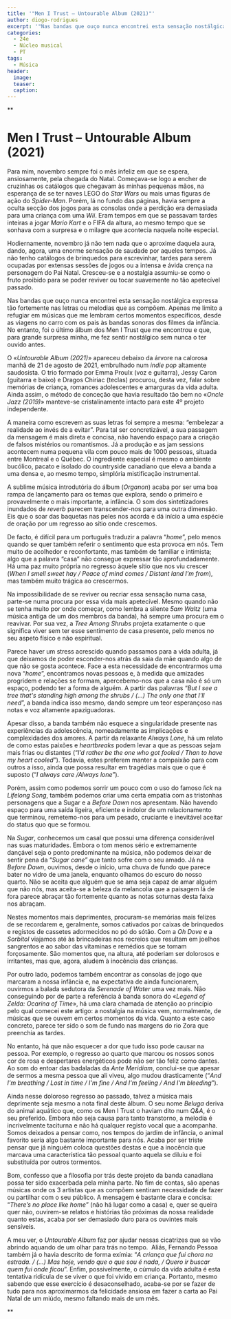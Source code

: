 ```yaml
---
title: '"Men I Trust – Untourable Album (2021)"'
author: diogo-rodrigues
excerpt: '"Nas bandas que ouço nunca encontrei esta sensação nostálgica expressa tão fortemente nas letras ou melodias que as compõem."'
categories:
  - 24e
  - Núcleo musical
  - PT
tags:
  - Música
header: 
  image: 
  teaser: 
  caption:
---
```

**
# Men I Trust – Untourable Album (2021)

Para mim, novembro sempre foi o mês infeliz em que se espera, ansiosamente, pela chegada do Natal. Começava-se logo a encher de cruzinhas os catálogos que chegavam às minhas pequenas mãos, na esperança de se ter naves LEGO do *Star Wars* ou mais umas figuras de ação do *Spider-Man*. Porém, lá no fundo das páginas, havia sempre a oculta secção dos jogos para as consolas onde a perdição era demasiada para uma criança com uma *Wii*. Eram tempos em que se passavam tardes inteiras a jogar *Mario Kart* e o FIFA da altura, ao mesmo tempo que se sonhava com a surpresa e o milagre que acontecia naquela noite especial.

Hodiernamente, novembro já não tem nada que o aproxime daquela aura, dando, agora, uma enorme sensação de saudade por aqueles tempos. Já não tenho catálogos de brinquedos para escrevinhar, tardes para serem ocupadas por extensas sessões de jogos ou a intensa e ávida crença na personagem do Pai Natal. Cresceu-se e a nostalgia assumiu-se como o fruto proibido para se poder reviver ou tocar suavemente no tão apetecível passado.

Nas bandas que ouço nunca encontrei esta sensação nostálgica expressa tão fortemente nas letras ou melodias que as compõem. Apenas me limito a refugiar em músicas que me lembram certos momentos específicos, desde as viagens no carro com os pais às bandas sonoras dos filmes da infância. No entanto, foi o último álbum dos Men I Trust que me encontrou e que, para grande surpresa minha, me fez sentir nostálgico sem nunca o ter ouvido antes.

O «*Untourable Album (2021)*» apareceu debaixo da árvore na calorosa manhã de 21 de agosto de 2021, embrulhado num *indie pop* altamente saudosista. O trio formado por Emma Proulx (voz e guitarra), Jessy Caron (guitarra e baixo) e Dragos Chiriac (teclas) procurou, desta vez, falar sobre memórias de criança, romances adolescentes e amarguras da vida adulta. Ainda assim, o método de conceção que havia resultado tão bem no «*Oncle Jazz (2019)*» manteve-se cristalinamente intacto para este 4º projeto independente.

A maneira como escrevem as suas letras foi sempre a mesma: “embelezar a realidade ao invés de a evitar”. Para tal ser concretizável, a sua passagem da mensagem é mais direta e concisa, não havendo espaço para a criação de falsos mistérios ou romantismos. Já a produção e as jam sessions acontecem numa pequena vila com pouco mais de 1000 pessoas, situada entre Montreal e o Québec. O ingrediente especial é mesmo o ambiente bucólico, pacato e isolado do countryside canadiano que eleva a banda a uma densa e, ao mesmo tempo, simplória mistificação instrumental.

A sublime música introdutória do álbum (*Organon*) acaba por ser uma boa rampa de lançamento para os temas que explora, sendo o primeiro e provavelmente o mais importante, a infância. O som dos sintetizadores inundados de *reverb* parecem transcender-nos para uma outra dimensão. Eis que o soar das baquetas nas peles nos acorda e dá início a uma espécie de oração por um regresso ao sítio onde crescemos.

De facto, é difícil para um português traduzir a palavra “*home*”, pelo menos quando se quer também referir o sentimento que esta provoca em nós. Tem muito de acolhedor e reconfortante, mas também de familiar e intimista; algo que a palavra “casa” não consegue expressar tão aprofundadamente. Há uma paz muito própria no regresso àquele sítio que nos viu crescer (*When I smell sweet hay / Peace of mind comes / Distant land I’m from*), mas também muito trágica ao crescermos.

Na impossibilidade de se reviver ou recriar essa sensação numa casa, parte-se numa procura por essa vida mais apetecível. Mesmo quando não se tenha muito por onde começar, como lembra a silente *5am Waltz* (uma música antiga de um dos membros da banda), há sempre uma procura em o reavivar. Por sua vez, a *Tree Among Shrubs* projeta exatamente o que significa viver sem ter esse sentimento de casa presente, pelo menos no seu aspeto físico e não espiritual.

Parece haver um stress acrescido quando passamos para a vida adulta, já que deixamos de poder esconder-nos atrás da saia da mãe quando algo de que não se gosta acontece. Face a esta necessidade de encontrarmos uma nova “*home*”, encontramos novas pessoas e, à medida que amizades progridem e relações se formam, apercebemo-nos que a casa não é só um espaço, podendo ter a forma de alguém. A partir das palavras “*But I see a tree that's standing high among the shrubs / (…) The only one that I'll need*”, a banda indica isso mesmo, dando sempre um teor esperançoso nas notas e voz altamente apaziguadoras.

Apesar disso, a banda também não esquece a singularidade presente nas experiências da adolescência, nomeadamente as implicações e complexidades dos amores. A partir da relaxante *Always Lone*, há um relato de como estas paixões e *heartbreaks* podem levar a que as pessoas sejam mais frias ou distantes (“*I’d rather be the one who got fooled / Than to have my heart cooled*”). Todavia, estes preferem manter a compaixão para com outros a isso, ainda que possa resultar em tragédias mais que o que é suposto (“*I always care /Always lone*”).

Porém, assim como podemos sorrir um pouco com o uso do famoso *lick* na *Lifelong Song*, também podemos criar uma certa empatia com as tristonhas personagens que a Sugar e a *Before Dawn* nos apresentam. Não havendo espaço para uma saída ligeira, eficiente e indolor de um relacionamento que terminou, remetemo-nos para um pesado, cruciante e inevitável aceitar do status quo que se formou.

Na *Sugar*, conhecemos um casal que possui uma diferença considerável nas suas maturidades. Embora o tom menos sério e extremamente dançável seja o ponto predominante na música, não podemos deixar de sentir pena da “*Sugar cane*” que tanto sofre com o seu amado. Já na *Before Dawn*, ouvimos, desde o início, uma chuva de fundo que parece bater no vidro de uma janela, enquanto olhamos do escuro do nosso quarto. Não se aceita que alguém que se ama seja capaz de amar alguém que não nós, mas aceita-se a beleza da melancolia que a paisagem lá de fora parece abraçar tão fortemente quanto as notas soturnas desta faixa nos abraçam.

Nestes momentos mais deprimentes, procuram-se memórias mais felizes de se recordarem e, geralmente, somos cativados por caixas de brinquedos e registos de cassetes adormecidos no pó do sótão. Com a *Oh Dove* e a *Sorbitol* viajamos até às brincadeiras nos recreios que resultam em joelhos sangrentos e ao sabor das vitaminas e remédios que se tomam forçosamente. São momentos que, na altura, até poderiam ser dolorosos e irritantes, mas que, agora, aludem à inocência das crianças.

Por outro lado, podemos também encontrar as consolas de jogo que marcaram a nossa infância e, na expectativa de ainda funcionarem, ouvirmos a balada sedutora da *Serenade of Water* uma vez mais. Não conseguindo por de parte a referência à banda sonora do «*Legend of Zelda: Ocarina of Time*», há uma clara chamada de atenção ao princípio pelo qual comecei este artigo: a nostalgia na música vem, normalmente, de músicas que se ouvem em certos momentos da vida. Quanto a este caso concreto, parece ter sido o som de fundo nas margens do rio Zora que preenchia as tardes.

No entanto, há que não esquecer a dor que tudo isso pode causar na pessoa. Por exemplo, o regresso ao quarto que marcou os nossos sonos cor de rosa e despertares energéticos pode não ser tão feliz como dantes. Ao som do entoar das badaladas da *Ante Meridiam*, conclui-se que apesar de sermos a mesma pessoa que ali viveu, algo mudou drasticamente (“*And I'm breathing / Lost in time / I'm fine / And I'm feeling / And I'm bleeding*”).

Ainda nesse doloroso regresso ao passado, talvez a música mais deprimente seja mesmo a nota final deste álbum. O seu nome *Beluga* deriva do animal aquático que, como os Men I Trust o haviam dito num *Q&A*, é o seu preferido. Embora não seja causa para tanto transtorno, a melodia é incrivelmente taciturna e não há qualquer registo vocal que a acompanha. Somos deixados a pensar como, nos tempos do jardim de infância, o animal favorito seria algo bastante importante para nós. Acaba por ser triste pensar que já ninguém coloca questões destas e que a inocência que marcava uma característica tão pessoal quanto aquela se diluiu e foi substituída por outros tormentos.

Bom, confesso que a filosofia por trás deste projeto da banda canadiana possa ter sido exacerbada pela minha parte. No fim de contas, são apenas músicas onde os 3 artistas que as compõem sentiram necessidade de fazer ou partilhar com o seu público. A mensagem é bastante clara e concisa: “*There’s no place like home*” (não há lugar como a casa) e, quer se queira quer não, ouvirem-se relatos e histórias tão próximas da nossa realidade quanto estas, acaba por ser demasiado duro para os ouvintes mais sensíveis.

A meu ver, o *Untourable Album* faz por ajudar nessas cicatrizes que se vão abrindo aquando de um olhar para trás no tempo.  Aliás, Fernando Pessoa também já o havia descrito de forma exímia: “*A criança que fui chora na estrada. / (…) Mas hoje, vendo que o que sou é nada, / Quero ir buscar quem fui onde ficou*”. Enfim, possivelmente, o cúmulo da vida adulta é esta tentativa ridícula de se viver o que foi vivido em criança. Portanto, mesmo sabendo que esse exercício é desaconselhado, acaba-se por se fazer de tudo para nos aproximarmos da felicidade ansiosa em fazer a carta ao Pai Natal de um miúdo, mesmo faltando mais de um mês.

**